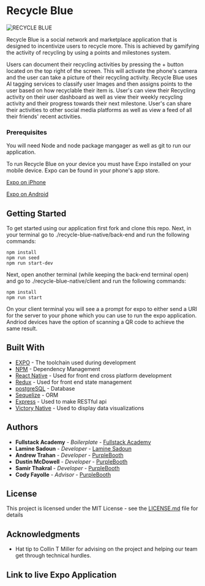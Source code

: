 # Recycle Blue

![RECYCLE BLUE](https://i.imgur.com/OvnLvTn.png)

Recycle Blue is a social network and marketplace application that is designed to incentivize users to recycle more.
This is achieved by gamifying the activity of recycling by using a points and milestones system.

Users can document their recycling activities by pressing the + button located on the top right of the screen.
This will activate the phone's camera and the user can take a picture of their recycling activity.
Recycle Blue uses AI tagging services to classify user Images and then assigns points to the user based on how recyclable their item is.  User's can view their Recycling activity on their user dashboard as well as view their weekly recycling activity and their progress towards their next milestone. User's can share their activities to other social media platforms as well as view a feed of all their friends' recent activities.


### Prerequisites

You will need Node and node package mangager as well as git to run our application. 

To run Recycle Blue on your device you must have Expo installed on your mobile device. Expo can be found in your phone's app store. 

[ Expo on iPhone ](https://itunes.apple.com/us/app/expo-client/id982107779?mt=8)

[ Expo on Android ](https://play.google.com/store/apps/details?id=host.exp.exponent&hl=en_US)


## Getting Started

To get started using our application first fork and clone this repo.
Next, in your terminal go to ./recycle-blue-native/back-end and run the following commands:

```
npm install
npm run seed
npm run start-dev

```

Next, open another terminal (while keeping the back-end terminal open) and go to ./recycle-blue-native/client and run the following commands:

```
npm install
npm run start

```

On your client terminal you will see a a prompt for expo to either send  a URI for the server to your phone which you can use to run the expo application. Andriod devices have the option of scanning a QR code to achieve the same result.


## Built With

* [EXPO](https://expo.io/) - The toolchain used during development
* [NPM](https://www.npmjs.com/) - Dependency Management
* [React Native](https://facebook.github.io/react-native/) - Used for front end cross platform development
* [Redux](https://redux.js.org/) - Used for front end state management
* [postgreSQL](https://redux.js.org/) - Database
* [Sequelize](https://redux.js.org/) - ORM 
* [Express](https://redux.js.org/) - Used to make RESTful api
* [Victory Native](https://redux.js.org/) - Used to display data visualizations


## Authors

* **Fullstack Academy** - *Boilerplate* - [Fullstack Academy](https://github.com/FullstackAcademy)
* **Lamine Sadoun** - *Developer* - [Lamine Sadoun](https://github.com/Tiny-Sheep)
* **Andrew Trahan** - *Developer* - [PurpleBooth](https://github.com/globalART19)
* **Dustin McDowell** - *Developer* - [PurpleBooth](https://github.com/dusmcd)
* **Samir Thakral** - *Developer* - [PurpleBooth](https://github.com/samirthakral)
* **Cody Fayolle** - *Advisor* - [PurpleBooth](https://github.com/samirthakral)





## License

This project is licensed under the MIT License - see the [LICENSE.md](LICENSE.md) file for details

## Acknowledgments

* Hat tip to Collin T Miller for advising on the project and helping our team get through technical hurdles.

## Link to live Expo Application
